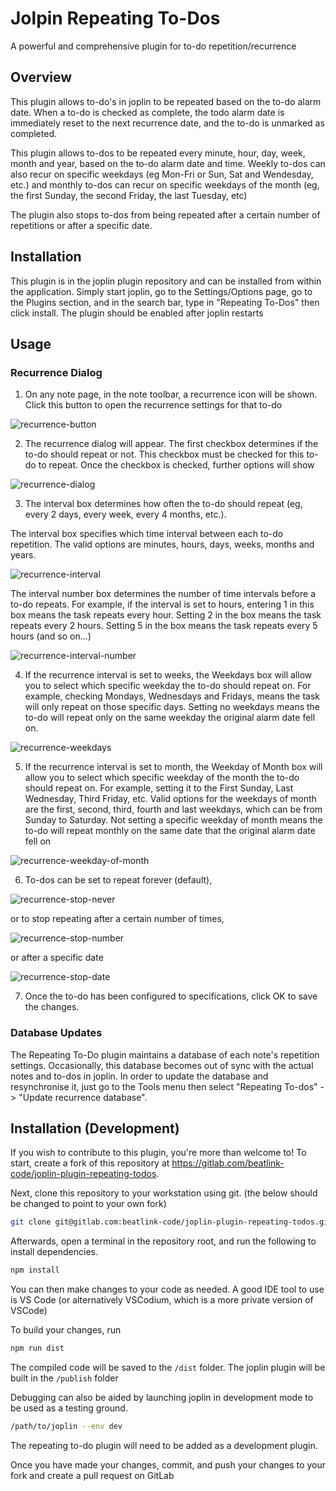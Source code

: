 # Jolpin Repeating To-Dos

A powerful and comprehensive plugin for to-do repetition/recurrence


## Overview
This plugin allows to-do's in joplin to be repeated based on the to-do alarm date. When a to-do is checked as complete, the todo alarm date is immediately reset to the next recurrence date, and the to-do is unmarked as completed. 

This plugin allows to-dos to be repeated every minute, hour, day, week, month and year, based on the to-do alarm date and time. Weekly to-dos can also recur on specific weekdays (eg Mon-Fri or Sun, Sat and Wendesday, etc.) and monthly to-dos can recur on specific weekdays of the month (eg, the first Sunday, the second Friday, the last Tuesday, etc)

The plugin also stops to-dos from being repeated after a certain number of repetitions or after a specific date.


## Installation
This plugin is in the joplin plugin repository and can be installed from within the application. Simply start joplin, go to the Settings/Options page, go to the Plugins section, and in the search bar, type in "Repeating To-Dos" then click install. The plugin should be enabled after joplin restarts

## Usage

### Recurrence Dialog
1. On any note page, in the note toolbar, a recurrence icon will be shown. Click this button to open the recurrence settings for that to-do

![recurrence-button](./docs/recurrence-button.png)

2. The recurrence dialog will appear. The first checkbox determines if the to-do should repeat or not. This checkbox must be checked for this to-do to repeat. Once the checkbox is checked, further options will show

![recurrence-dialog](docs/recurrence-dialog.png)

3. The interval box determines how often the to-do should repeat (eg, every 2 days, every week, every 4 months, etc.). 

The interval box specifies which time interval between each to-do repetition. The valid options are minutes, hours, days, weeks, months and years.

![recurrence-interval](docs/recurrence-interval.png)

The interval number box determines the number of time intervals before a to-do repeats. For example, if the interval is set to hours, entering 1 in this box means the task repeats every hour. Setting 2 in the box means the task repeats every 2 hours. Setting 5 in the box means the task repeats every 5 hours (and so on...)

![recurrence-interval-number](docs/recurrence-interval-number.png)

4. If the recurrence interval is set to weeks, the Weekdays box will allow you to select which specific weekday the to-do should repeat on. For example, checking Mondays, Wednesdays and Fridays, means the task will only repeat on those specific days. Setting no weekdays means the to-do will repeat only on the same weekday the original alarm date fell on. 

![recurrence-weekdays](docs/recurrence-weekdays.png)

5. If the recurrence interval is set to month, the Weekday of Month box will allow you to select which specific weekday of the month the to-do should repeat on. For example, setting it to the First Sunday, Last Wednesday, Third Friday, etc. Valid options for the weekdays of month are the first, second, third, fourth and last weekdays, which can be from Sunday to Saturday. Not setting a specific weekday of month means the to-do will repeat monthly on the same date that the original alarm date fell on

![recurrence-weekday-of-month](docs/recurrence-weekday-of-month.png)

6. To-dos can be set to repeat forever (default), 

![recurrence-stop-never](docs/recurrence-stop-never.png)

or to stop repeating after a certain number of times, 

![recurrence-stop-number](docs/recurrence-stop-number.png)

or after a specific date

![recurrence-stop-date](docs/recurrence-stop-date.png)

7. Once the to-do has been configured to specifications, click OK to save the changes. 

### Database Updates

The Repeating To-Do plugin maintains a database of each note's repetition settings. Occasionally, this database becomes out of sync with the actual notes and to-dos in joplin. In order to update the database and resynchronise it, just go to the Tools menu then select "Repeating To-dos" -> "Update recurrence database". 

## Installation (Development)
If you wish to contribute to this plugin, you're more than welcome to! To start, create a fork of this repository at https://gitlab.com/beatlink-code/joplin-plugin-repeating-todos.

Next, clone this repository to your workstation using git. (the below should be changed to point to your own fork)

```bash
git clone git@gitlab.com:beatlink-code/joplin-plugin-repeating-todos.git
```

Afterwards, open a terminal in the repository root, and run the following to install dependencies. 

```bash
npm install
```

You can then make changes to your code as needed. A good IDE tool to use is VS Code (or alternatively VSCodium, which is a more private version of VSCode)

To build your changes, run

```bash
npm run dist
```

The compiled code will be saved to the `/dist` folder. The joplin plugin will be built in the `/publish` folder

Debugging can also be aided by launching joplin in development mode to be used as a testing ground. 

```bash
/path/to/joplin --env dev
```

The repeating to-do plugin will need to be added as a development plugin. 

Once you have made your changes, commit, and push your changes to your fork and create a pull request on GitLab